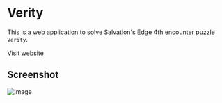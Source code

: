 # Verity

This is a web application to solve Salvation's Edge 4th encounter puzzle `Verity`.

[Visit website](https://antoninjuquel.github.io/verity/)

## Screenshot

![image](https://github.com/AntoninJuquel/verity/assets/57025128/8624561b-7d2a-49a7-ae51-7af15b9cecaa)
